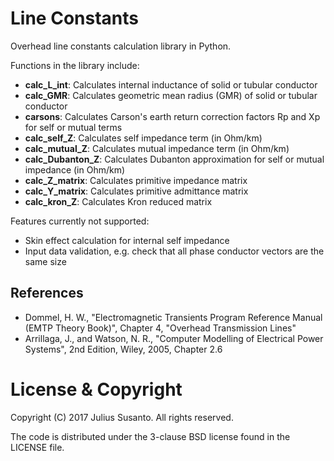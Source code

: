 # Line Constants

Overhead line constants calculation library in Python.

Functions in the library include:
+ **calc_L_int**: Calculates internal inductance of solid or tubular conductor
+ **calc_GMR**: Calculates geometric mean radius (GMR) of solid or tubular conductor
+ **carsons**: Calculates Carson's earth return correction factors Rp and Xp for self or mutual terms
+ **calc_self_Z**: Calculates self impedance term (in Ohm/km)
+ **calc_mutual_Z**: Calculates mutual impedance term (in Ohm/km)
+ **calc_Dubanton_Z**: Calculates Dubanton approximation for self or mutual impedance (in Ohm/km)  
+ **calc_Z_matrix**: Calculates primitive impedance matrix
+ **calc_Y_matrix**: Calculates primitive admittance matrix
+ **calc_kron_Z**: Calculates Kron reduced matrix

Features currently not supported:
+ Skin effect calculation for internal self impedance
+ Input data validation, e.g. check that all phase conductor vectors are the same size

References
----------
+ Dommel, H. W., "Electromagnetic Transients Program Reference Manual (EMTP Theory Book)", Chapter 4, "Overhead Transmission Lines"
+ Arrillaga, J., and Watson, N. R., "Computer Modelling of Electrical Power Systems", 2nd Edition, Wiley, 2005, Chapter 2.6

License & Copyright
===================

Copyright (C) 2017 Julius Susanto. All rights reserved.

The code is distributed under the 3-clause BSD license found in the LICENSE file.
